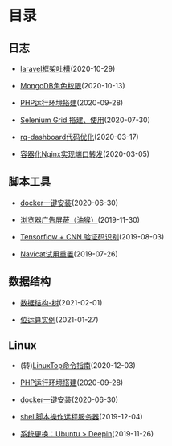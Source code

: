 # 目录

## 日志

- [laravel框架吐槽](./unknown/laravel框架吐槽)(2020-10-29)

- [MongoDB角色权限](./unknown/MongoDB角色权限)(2020-10-13)

- [PHP运行环境搭建](./linux/PHP运行环境搭建)(2020-09-28)

- [Selenium Grid 搭建、使用](./unknown/SeleniumGrid)(2020-07-30)

- [rq-dashboard代码优化](./unknown/rq-dashboard代码优化)(2020-03-17)

- [容器化Nginx实现端口转发](./unknown/容器化Nginx实现端口转发)(2020-03-05)


## 脚本工具

- [docker一键安装](./linux/docker一键安装)(2020-06-30)

- [浏览器广告屏蔽（油猴）](./tools/油猴广告屏蔽)(2019-11-30)

- [Tensorflow + CNN 验证码识别](./tools/Tensorflow_CNN_验证码识别)(2019-08-03)

- [Navicat试用重置](./tools/Navicat%E8%AF%95%E7%94%A8%E9%87%8D%E7%BD%AE)(2019-07-26)


## 数据结构

- [数据结构-树](./数据结构-树)(2021-02-01)

- [位运算实例](./位运算实例)(2021-01-27)


## Linux

- (转)[LinuxTop命令指南](./LinuxTop命令指南)(2020-12-03)

- [PHP运行环境搭建](./linux/PHP运行环境搭建)(2020-09-28)

- [docker一键安装](./linux/docker一键安装)(2020-06-30)

- [shell脚本操作远程服务器](./linux/shell脚本操作远程服务器)(2019-12-04)

- [系统更换：Ubuntu > Deepin](./linux/ubuntu%E6%8D%A2deepin)(2019-11-26)
